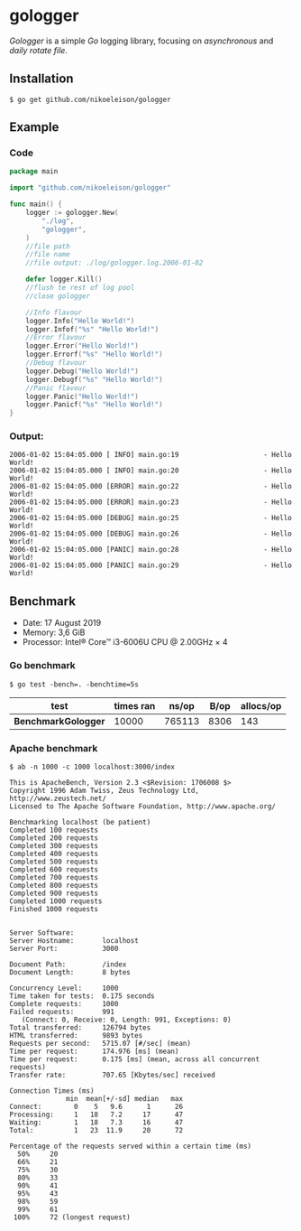 # gologger
_Gologger_ is a simple _Go_ logging library, focusing on _asynchronous_ and _daily rotate file_.

## Installation
```
$ go get github.com/nikoeleison/gologger
```

## Example
### Code
```go
package main

import "github.com/nikoeleison/gologger"

func main() {
	logger := gologger.New(
		"./log",
		"gologger",
	)
	//file path
	//file name
	//file output: ./log/gologger.log.2006-01-02

	defer logger.Kill()
	//flush te rest of log pool
	//close gologger

	//Info flavour
	logger.Info("Hello World!")
	logger.Infof("%s" "Hello World!")
	//Error flavour
	logger.Error("Hello World!")
	logger.Errorf("%s" "Hello World!")
	//Debug flavour
	logger.Debug("Hello World!")
	logger.Debugf("%s" "Hello World!")
	//Panic flavour
	logger.Panic("Hello World!")
	logger.Panicf("%s" "Hello World!")
}
```

### Output:
```
2006-01-02 15:04:05.000 [ INFO] main.go:19                     - Hello World!
2006-01-02 15:04:05.000 [ INFO] main.go:20                     - Hello World!
2006-01-02 15:04:05.000 [ERROR] main.go:22                     - Hello World!
2006-01-02 15:04:05.000 [ERROR] main.go:23                     - Hello World!
2006-01-02 15:04:05.000 [DEBUG] main.go:25                     - Hello World!
2006-01-02 15:04:05.000 [DEBUG] main.go:26                     - Hello World!
2006-01-02 15:04:05.000 [PANIC] main.go:28                     - Hello World!
2006-01-02 15:04:05.000 [PANIC] main.go:29                     - Hello World!
```

## Benchmark
* Date: 17 August 2019
* Memory: 3,6 GiB
* Processor: Intel® Core™ i3-6006U CPU @ 2.00GHz × 4

### Go benchmark
`$ go test -bench=. -benchtime=5s`

| test | times ran | ns/op | B/op | allocs/op |
|------|-----------|-------|------|-----------|
| **BenchmarkGologger** | 10000 | 765113 | 8306 | 143 |

### Apache benchmark
`$ ab -n 1000 -c 1000 localhost:3000/index`

```
This is ApacheBench, Version 2.3 <$Revision: 1706008 $>
Copyright 1996 Adam Twiss, Zeus Technology Ltd, http://www.zeustech.net/
Licensed to The Apache Software Foundation, http://www.apache.org/

Benchmarking localhost (be patient)
Completed 100 requests
Completed 200 requests
Completed 300 requests
Completed 400 requests
Completed 500 requests
Completed 600 requests
Completed 700 requests
Completed 800 requests
Completed 900 requests
Completed 1000 requests
Finished 1000 requests


Server Software:
Server Hostname:       localhost
Server Port:           3000

Document Path:         /index
Document Length:       8 bytes

Concurrency Level:     1000
Time taken for tests:  0.175 seconds
Complete requests:     1000
Failed requests:       991
   (Connect: 0, Receive: 0, Length: 991, Exceptions: 0)
Total transferred:     126794 bytes
HTML transferred:      9893 bytes
Requests per second:   5715.07 [#/sec] (mean)
Time per request:      174.976 [ms] (mean)
Time per request:      0.175 [ms] (mean, across all concurrent requests)
Transfer rate:         707.65 [Kbytes/sec] received

Connection Times (ms)
              min  mean[+/-sd] median   max
Connect:        0    5   9.6      1      26
Processing:     1   18   7.2     17      47
Waiting:        1   18   7.3     16      47
Total:          1   23  11.9     20      72

Percentage of the requests served within a certain time (ms)
  50%     20
  66%     21
  75%     30
  80%     33
  90%     41
  95%     43
  98%     59
  99%     61
 100%     72 (longest request)
```
